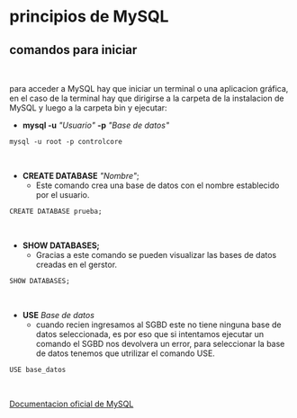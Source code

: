 # principios de MySQL

## comandos para iniciar

<br>

para acceder a MySQL hay que iniciar un terminal o una aplicacion gráfica, en el caso de la terminal hay que dirigirse a la carpeta de la instalacion de MySQL y luego a la carpeta bin y ejecutar:

* **mysql -u** *"Usuario"* **-p** *"Base de datos"*
 
~~~
mysql -u root -p controlcore
~~~

<br>

* **CREATE DATABASE** *"Nombre"*;
    * Este comando crea una base de datos con el nombre establecido por el usuario.
~~~
CREATE DATABASE prueba;
~~~

<br>

* **SHOW DATABASES;**
    * Gracias a este comando se pueden visualizar las bases de datos creadas en el gerstor.
~~~
SHOW DATABASES;
~~~

<br>

* **USE**  *Base de datos*
    * cuando recien ingresamos al SGBD este no tiene ninguna base de datos seleccionada, es por eso que si intentamos ejecutar un comando el SGBD nos devolvera un error, para seleccionar la base de datos tenemos que utrilizar el comando USE.
 
~~~
USE base_datos
~~~

<br>

[Documentacion oficial de MySQL](https://dev.mysql.com/doc/)